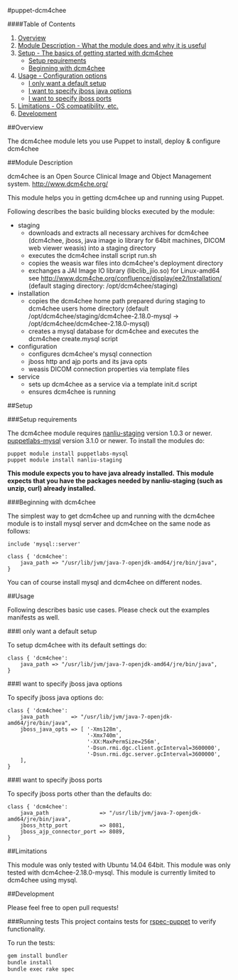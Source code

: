 #puppet-dcm4chee

####Table of Contents

1. [Overview](#overview)
2. [Module Description - What the module does and why it is useful](#module-description)
3. [Setup - The basics of getting started with dcm4chee](#setup)
    * [Setup requirements](#setup-requirements)
    * [Beginning with dcm4chee](#beginning-with-dcm4chee)
4. [Usage - Configuration options](#usage)
    * [I only want a default setup](#i-only-want-a-default-setup)
    * [I want to specify jboss java options](#i-want-to-specify-jboss-java-options)
    * [I want to specify jboss ports](#i-want-to-specify-jboss-ports)
5. [Limitations - OS compatibility, etc.](#limitations)
6. [Development](#development)

##Overview

The dcm4chee module lets you use Puppet to install, deploy & configure dcm4chee

##Module Description

dcm4chee is an Open Source Clinical Image and Object Management system.
http://www.dcm4che.org/

This module helps you in getting dcm4chee up and running using Puppet.

Following describes the basic building blocks executed by the module:
* staging
    * downloads and extracts all necessary archives for dcm4chee (dcm4chee, jboss,
      java image io library for 64bit machines, DICOM web viewer weasis) into a staging directory
    * executes the dcm4chee install script run.sh
    * copies the weasis war files into dcm4chee's deployment directory
    * exchanges a JAI Image IO library (libclib_jiio.so) for Linux-amd64 see
      http://www.dcm4che.org/confluence/display/ee2/Installation/
    (default staging directory: /opt/dcm4chee/staging)
* installation
    * copies the dcm4chee home path prepared during staging to dcm4chee users home directory
    (default /opt/dcm4chee/staging/dcm4chee-2.18.0-mysql -> /opt/dcm4chee/dcm4chee-2.18.0-mysql)
    * creates a mysql database for dcm4chee and executes the dcm4chee create.mysql script
* configuration
    * configures dcm4chee's mysql connection
    * jboss http and ajp ports and its java opts
    * weasis DICOM connection properties via template files
* service
    * sets up dcm4chee as a service via a template init.d script
    * ensures dcm4chee is running

##Setup

###Setup requirements

The dcm4chee module requires
[nanliu-staging](https://forge.puppetlabs.com/nanliu/staging) version 1.0.3 or newer.
[puppetlabs-mysql](https://forge.puppetlabs.com/puppetlabs/mysql) version 3.1.0 or newer.
To install the modules do:

~~~
puppet module install puppetlabs-mysql
puppet module install nanliu-staging
~~~

**This module expects you to have java already installed.**
**This module expects that you have the packages needed by nanliu-staging (such as unzip, curl) already installed.**

###Beginning with dcm4chee

The simplest way to get dcm4chee up and running with the dcm4chee module is to
install mysql server and dcm4chee on the same node as follows:

```puppet
include 'mysql::server'

class { 'dcm4chee':
    java_path => "/usr/lib/jvm/java-7-openjdk-amd64/jre/bin/java",
}
```

You can of course install mysql and dcm4chee on different nodes.

##Usage

Following describes basic use cases. Please check out the examples manifests as well.

###I only want a default setup

To setup dcm4chee with its default settings do:

```puppet
class { 'dcm4chee':
    java_path => "/usr/lib/jvm/java-7-openjdk-amd64/jre/bin/java",
}
```

###I want to specify jboss java options

To specify jboss java options do:

```puppet
class { 'dcm4chee':
    java_path       => "/usr/lib/jvm/java-7-openjdk-amd64/jre/bin/java",
    jboss_java_opts => [ '-Xms128m',
                         '-Xmx740m',
                         '-XX:MaxPermSize=256m',
                         '-Dsun.rmi.dgc.client.gcInterval=3600000',
                         '-Dsun.rmi.dgc.server.gcInterval=3600000',
    ],
}
```

###I want to specify jboss ports

To specify jboss ports other than the defaults do:

```puppet
class { 'dcm4chee':
    java_path                => "/usr/lib/jvm/java-7-openjdk-amd64/jre/bin/java",
    jboss_http_port          => 8081,
    jboss_ajp_connector_port => 8089,
}
```

##Limitations

This module was only tested with Ubuntu 14.04 64bit.
This module was only tested with dcm4chee-2.18.0-mysql.
This module is currently limited to dcm4chee using mysql.

##Development

Please feel free to open pull requests!

###Running tests
This project contains tests for [rspec-puppet](http://rspec-puppet.com/) to
verify functionality.

To run the tests:
```bash
gem install bundler
bundle install
bundle exec rake spec
```
